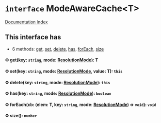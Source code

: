 # `interface` ModeAwareCache\<T>

[Documentation Index](../README.md)

## This interface has

- 6 methods:
[get](#-getkey-string-mode-resolutionmode-t),
[set](#-setkey-string-mode-resolutionmode-value-t-this),
[delete](#-deletekey-string-mode-resolutionmode-this),
[has](#-haskey-string-mode-resolutionmode-boolean),
[forEach](#-foreachcb-elem-t-key-string-mode-resolutionmode--void-void),
[size](#-size-number)


#### ⚙ get(key: `string`, mode: [ResolutionMode](../private.type.ResolutionMode/README.md)): T



#### ⚙ set(key: `string`, mode: [ResolutionMode](../private.type.ResolutionMode/README.md), value: T): `this`



#### ⚙ delete(key: `string`, mode: [ResolutionMode](../private.type.ResolutionMode/README.md)): `this`



#### ⚙ has(key: `string`, mode: [ResolutionMode](../private.type.ResolutionMode/README.md)): `boolean`



#### ⚙ forEach(cb: (elem: T, key: `string`, mode: [ResolutionMode](../private.type.ResolutionMode/README.md)) => `void`): `void`



#### ⚙ size(): `number`



